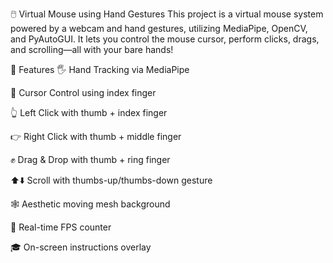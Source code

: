 🖱️ Virtual Mouse using Hand Gestures
This project is a virtual mouse system powered by a webcam and hand gestures, utilizing MediaPipe, OpenCV, and PyAutoGUI. It lets you control the mouse cursor, perform clicks, drags, and scrolling—all with your bare hands!

🚀 Features
🖐️ Hand Tracking via MediaPipe

📍 Cursor Control using index finger

👆 Left Click with thumb + index finger

👉 Right Click with thumb + middle finger

✊ Drag & Drop with thumb + ring finger

⬆️⬇️ Scroll with thumbs-up/thumbs-down gesture

🕸️ Aesthetic moving mesh background

🎯 Real-time FPS counter

🎓 On-screen instructions overlay
